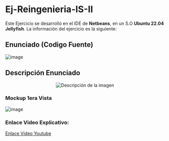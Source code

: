 # Ej-Reingenieria-IS-II
Este Ejercicio se desarrolló en el IDE de **Netbeans**, en un S.O **Ubuntu 22.04 Jellyfish**. La información del ejercicio es la siguiente:

## Enunciado (Codigo Fuente)
![image](https://github.com/user-attachments/assets/cc3b39c7-95a0-4273-acb6-6af59bcbb645)

## Descripción Enunciado
<p align="center">
  <img src="https://github.com/user-attachments/assets/a176bee4-df59-4e3a-a0e4-e4a988b2c475" alt="Descripción de la imagen" />
</p>

### Mockup 1era Vista
![image](https://github.com/user-attachments/assets/fca9b469-736f-4b8c-aa45-51a7954a384b)

### Enlace Video Explicativo:
[Enlace Video Youtube](https://www.youtube.com/watch?v=Q2rLQfZSKYA)

